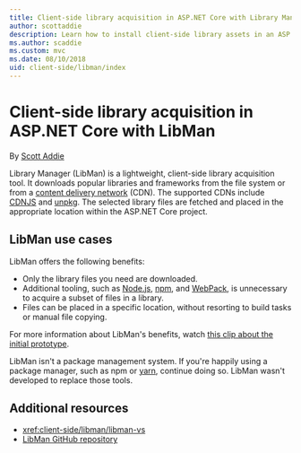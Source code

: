 ```yaml
---
title: Client-side library acquisition in ASP.NET Core with Library Manager (LibMan)
author: scottaddie
description: Learn how to install client-side library assets in an ASP.NET Core project using Library Manager (LibMan).
ms.author: scaddie
ms.custom: mvc
ms.date: 08/10/2018
uid: client-side/libman/index
---
```

# Client-side library acquisition in ASP.NET Core with LibMan

By [Scott Addie](https://twitter.com/Scott_Addie)

Library Manager (LibMan) is a lightweight, client-side library acquisition tool. It downloads popular libraries and frameworks from the file system or from a [content delivery network](https://wikipedia.org/wiki/Content_delivery_network) (CDN). The supported CDNs include [CDNJS](https://cdnjs.com/) and [unpkg](https://unpkg.com/#/). The selected library files are fetched and placed in the appropriate location within the ASP.NET Core project.

## LibMan use cases

LibMan offers the following benefits:

* Only the library files you need are downloaded.
* Additional tooling, such as [Node.js](https://nodejs.org), [npm](https://www.npmjs.com), and [WebPack](https://webpack.js.org), is unnecessary to acquire a subset of files in a library.
* Files can be placed in a specific location, without resorting to build tasks or manual file copying.

For more information about LibMan's benefits, watch [this clip about the initial prototype](https://channel9.msdn.com/Events/Build/2017/B8073#time=43m34s).

LibMan isn't a package management system. If you're happily using a package manager, such as npm or [yarn](https://yarnpkg.com), continue doing so. LibMan wasn't developed to replace those tools.

## Additional resources

* <xref:client-side/libman/libman-vs>
* [LibMan GitHub repository](https://github.com/aspnet/LibraryManager)
